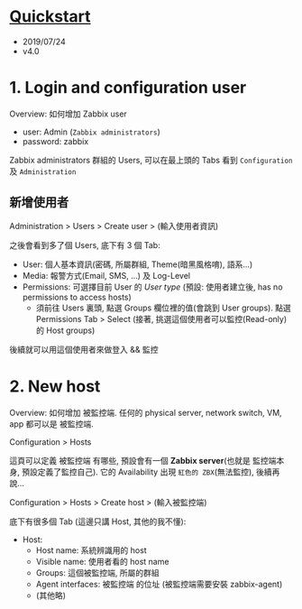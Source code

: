 # [Quickstart](https://www.zabbix.com/documentation/4.0/manual/quickstart)

- 2019/07/24
- v4.0


# 1. Login and configuration user

Overview: 如何增加 Zabbix user

- user: Admin (`Zabbix administrators`)
- password: zabbix

Zabbix administrators 群組的 Users, 可以在最上頭的 Tabs 看到 `Configuration` 及 `Administration`

## 新增使用者

Administration > Users > Create user > (輸入使用者資訊)

之後會看到多了個 Users, 底下有 3 個 Tab:

- User: 個人基本資訊(密碼, 所屬群組, Theme(暗黑風格唷), 語系...)
- Media: 報警方式(Email, SMS, ...) 及 Log-Level
- Permissions: 可選擇目前 User 的 *User type* (預設: 使用者建立後, has no permissions to access hosts)
    - 須前往 Users 裏頭, 點選 Groups 欄位裡的值(會跳到 User groups). 點選 Permissions Tab > Select (接著, 挑選這個使用者可以監控(Read-only) 的 Host groups)

後續就可以用這個使用者來做登入 && 監控


# 2. New host

Overview: 如何增加 被監控端. 任何的 physical server, network switch, VM, app 都可以是 被監控端.

Configuration > Hosts

這頁可以定義 被監控端 有哪些, 預設會有一個 **Zabbix server**(也就是 監控端本身, 預設定義了監控自己). 它的 Availability 出現 `紅色的 ZBX`(無法監控), 後續再說...

Configuration > Hosts > Create host > (輸入被監控端)

底下有很多個 Tab (這邊只講 Host, 其他的我不懂):

- Host:
  - Host name: 系統辨識用的 host
  - Visible name: 使用者看的 host name
  - Groups: 這個被監控端, 所屬的群組
  - Agent interfaces: 被監控端 的位址 (被監控端需要安裝 zabbix-agent)
  - (其他略)

